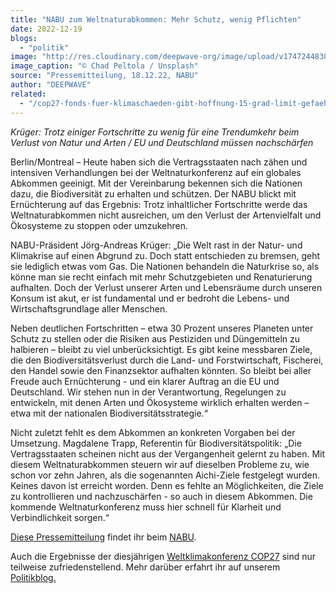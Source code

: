 ```yaml
---
title: "NABU zum Weltnaturabkommen: Mehr Schutz, wenig Pflichten"
date: 2022-12-19
blogs: 
  - "politik"
image: "http://res.cloudinary.com/deepwave-org/image/upload/v1747244838/deepwave.org/chad-peltola-Yoqi404MJ8M-unsplash-scaled.jpg"
image_caption: "© Chad Peltola / Unsplash"
source: "Pressemitteilung, 18.12.22, NABU"
author: "DEEPWAVE"
related: 
  - "/cop27-fonds-fuer-klimaschaeden-gibt-hoffnung-15-grad-limit-gefaehrdet/"
---
```


_Krüger: Trotz einiger Fortschritte zu wenig für eine Trendumkehr beim Verlust von Natur und Arten / EU und Deutschland müssen nachschärfen_

Berlin/Montreal – Heute haben sich die Vertragsstaaten nach zähen und intensiven Verhandlungen bei der Weltnaturkonferenz auf ein globales Abkommen geeinigt. Mit der Vereinbarung bekennen sich die Nationen dazu, die Biodiversität zu erhalten und schützen. Der NABU blickt mit Ernüchterung auf das Ergebnis: Trotz inhaltlicher Fortschritte werde das Weltnaturabkommen nicht ausreichen, um den Verlust der Artenvielfalt und Ökosysteme zu stoppen oder umzukehren.

NABU-Präsident Jörg-Andreas Krüger: „Die Welt rast in der Natur- und Klimakrise auf einen Abgrund zu. Doch statt entschieden zu bremsen, geht sie lediglich etwas vom Gas. Die Nationen behandeln die Naturkrise so, als könne man sie recht einfach mit mehr Schutzgebieten und Renaturierung aufhalten. Doch der Verlust unserer Arten und Lebensräume durch unseren Konsum ist akut, er ist fundamental und er bedroht die Lebens- und Wirtschaftsgrundlage aller Menschen.

Neben deutlichen Fortschritten – etwa 30 Prozent unseres Planeten unter Schutz zu stellen oder die Risiken aus Pestiziden und Düngemitteln zu halbieren – bleibt zu viel unberücksichtigt. Es gibt keine messbaren Ziele, die den Biodiversitätsverlust durch die Land- und Forstwirtschaft, Fischerei, den Handel sowie den Finanzsektor aufhalten könnten. So bleibt bei aller Freude auch Ernüchterung - und ein klarer Auftrag an die EU und Deutschland. Wir stehen nun in der Verantwortung, Regelungen zu entwickeln, mit denen Arten und Ökosysteme wirklich erhalten werden – etwa mit der nationalen Biodiversitätsstrategie.“

Nicht zuletzt fehlt es dem Abkommen an konkreten Vorgaben bei der Umsetzung. Magdalene Trapp, Referentin für Biodiversitätspolitik: „Die Vertragsstaaten scheinen nicht aus der Vergangenheit gelernt zu haben. Mit diesem Weltnaturabkommen steuern wir auf dieselben Probleme zu, wie schon vor zehn Jahren, als die sogenannten Aichi-Ziele festgelegt wurden. Keines davon ist erreicht worden. Denn es fehlte an Möglichkeiten, die Ziele zu kontrollieren und nachzuschärfen - so auch in diesem Abkommen. Die kommende Weltnaturkonferenz muss hier schnell für Klarheit und Verbindlichkeit sorgen.“

[Diese Pressemitteilung](https://www.nabu.de/modules/presseservice/index.php?popup=true&db=presseservice&show=36542) findet ihr beim [NABU](https://www.nabu.de/).

Auch die Ergebnisse der diesjährigen [Weltklimakonferenz COP27](https://www.deepwave.org/cop27-fonds-fuer-klimaschaeden-gibt-hoffnung-15-grad-limit-gefaehrdet/) sind nur teilweise zufriedenstellend. Mehr darüber erfahrt ihr auf unserem [Politikblog.](https://www.deepwave.org/blogs/politik/)
